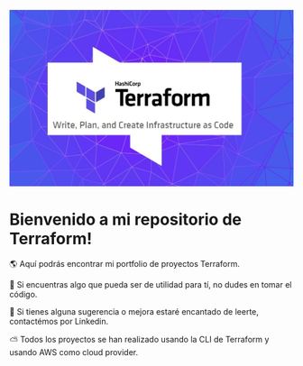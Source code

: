 <p align="center"><img src="./header-image.png"/></p>

# Bienvenido a mi repositorio de Terraform!
<p>🌎 Aquí podrás encontrar mi portfolio de proyectos Terraform.</p>
<p>💜 Si encuentras algo que pueda ser de utilidad para tí, no dudes en tomar el código.</p>
<p>💪 Si tienes alguna sugerencia o mejora estaré encantado de leerte, contactémos por Linkedin.</p>
<p>⛅ Todos los proyectos se han realizado usando la CLI de Terraform y usando AWS como cloud provider.</p>

